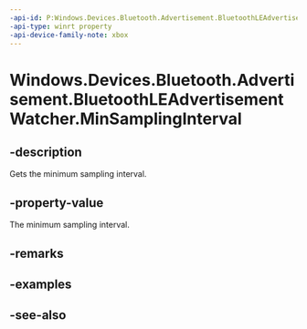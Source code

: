 ```yaml
---
-api-id: P:Windows.Devices.Bluetooth.Advertisement.BluetoothLEAdvertisementWatcher.MinSamplingInterval
-api-type: winrt property
-api-device-family-note: xbox
---
```


<!-- Property syntax
public Windows.Foundation.TimeSpan MinSamplingInterval { get; }
-->

# Windows.Devices.Bluetooth.Advertisement.BluetoothLEAdvertisementWatcher.MinSamplingInterval

## -description
Gets the minimum sampling interval.

## -property-value
The minimum sampling interval.

## -remarks

## -examples

## -see-also
